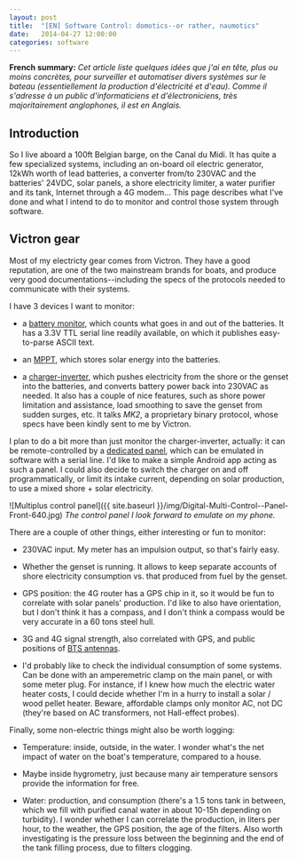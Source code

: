 ```yaml
---
layout: post
title:  "[EN] Software Control: domotics--or rather, naumotics"
date:   2014-04-27 12:00:00
categories: software
---
```


**French summary:** _Cet article liste quelques idées que j'ai en
tête, plus ou moins concrètes, pour surveiller et automatiser divers
systèmes sur le bateau (essentiellement la production d'électricité et
d'eau). Comme il s'adresse à un public d'informaticiens et
d'électroniciens, très majoritairement anglophones, il est en
Anglais._

Introduction
------------

So I live aboard a 100ft Belgian barge, on the Canal du Midi. It has
quite a few specialized systems, including an on-board oil electric
generator, 12kWh worth of lead batteries, a converter from/to 230VAC
and the batteries' 24VDC, solar panels, a shore electricity limiter, a
water purifier and its tank, Internet through a 4G modem... This page
describes what I've done and what I intend to do to monitor and
control those system through software.

Victron gear
------------

Most of my electricty gear comes from Victron. They have a good
reputation, are one of the two mainstream brands for boats, and
produce very good documentations--including the specs of the protocols
needed to communicate with their systems.

I have 3 devices I want to monitor:

* a [battery monitor](http://www.victronenergy.fr/battery-monitors/bmv-600s%20and%20bmv-602s/), which counts what goes in and out of the
  batteries. It has a 3.3V TTL serial line readily available, on which
  it publishes easy-to-parse ASCII text.

* an [MPPT](http://www.victronenergy.fr/solar-charge-controllers/mppt7550/), which stores solar energy into the batteries.

* a
  [charger-inverter](http://www.victronenergy.fr/inverters-chargers/multiplus-12v-24v-48v-800va-3kva/),
  which pushes electricity from the shore or the genset into the
  batteries, and converts battery power back into 230VAC as needed. It
  also has a couple of nice features, such as shore power limitation
  and assistance, load smoothing to save the genset from sudden
  surges, etc. It talks _MK2_, a proprietary binary protocol, whose
  specs have been kindly sent to me by Victron.

I plan to do a bit more than just monitor the charger-inverter,
actually: it can be remote-controlled by a
[dedicated panel](http://www.victronenergy.fr/panel-systems-remote-monitoring/remote-control-panels/),
which can be emulated in software with a serial line. I'd like to make
a simple Android app acting as such a panel. I could also decide to
switch the charger on and off programmatically, or limit its intake
current, depending on solar production, to use a mixed shore + solar
electricity.

![Multiplus control panel]({{ site.baseurl }}/img/Digital-Multi-Control--Panel-Front-640.jpg)
_The control panel I look forward to emulate on my phone._

There are a couple of other things, either interesting or fun to
monitor:

* 230VAC input. My meter has an impulsion output, so that's fairly
  easy.

* Whether the genset is running. It allows to keep separate accounts
  of shore electricity consumption vs. that produced from fuel by the
  genset.

* GPS position: the 4G router has a GPS chip in it, so it would be fun
  to correlate with solar panels' production. I'd like to also have
  orientation, but I don't think it has a compass, and I don't think a
  compass would be very accurate in a 60 tons steel hull.

* 3G and 4G signal strength, also correlated with GPS, and public
  positions of [BTS antennas]().

* I'd probably like to check the individual consumption of some
  systems. Can be done with an amperemetric clamp on the main panel,
  or with some meter plug. For instance, if I knew how much the
  electric water heater costs, I could decide whether I'm in a hurry
  to install a solar / wood pellet heater. Beware, affordable clamps
  only monitor AC, not DC (they're based on AC transformers, not
  Hall-effect probes).

Finally, some non-electric things might also be worth logging:

* Temperature: inside, outside, in the water. I wonder what's the net
  impact of water on the boat's temperature, compared to a house.

* Maybe inside hygrometry, just because many air temperature sensors
  provide the information for free.

* Water: production, and consumption (there's a 1.5 tons tank in
  between, which we fill with purified canal water in about 10-15h
  depending on turbidity). I wonder whether I can correlate the
  production, in liters per hour, to the weather, the GPS position,
  the age of the filters. Also worth investigating is the pressure
  loss between the beginning and the end of the tank filling process,
  due to filters clogging.
